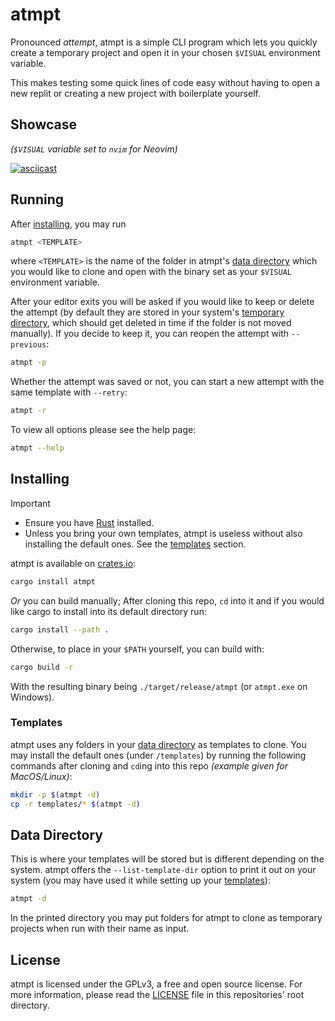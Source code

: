 # atmpt

Pronounced _attempt_, atmpt is a simple CLI program which lets you quickly
create a temporary project and open it in your chosen `$VISUAL` environment
variable.

This makes testing some quick lines of code easy without having to open a new
replit or creating a new project with boilerplate yourself.

## Showcase

_(`$VISUAL` variable set to `nvim` for Neovim)_

[![asciicast](https://asciinema.org/a/628728.svg)](https://asciinema.org/a/628728)

## Running

After [installing], you may run

```bash
atmpt <TEMPLATE>
```

where `<TEMPLATE>` is the name of the folder in atmpt's [data directory] which
you would like to clone and open with the binary set as your `$VISUAL`
environment variable.

After your editor exits you will be asked if you would like to keep or delete
the attempt (by default they are stored in your system's [temporary directory],
which should get deleted in time if the folder is not moved manually). If you
decide to keep it, you can reopen the attempt with `--previous`:

```bash
atmpt -p
```

Whether the attempt was saved or not, you can start a new attempt with the same
template with `--retry`:

```bash
atmpt -r
```

To view all options please see the help page:

```bash
atmpt --help
```

## Installing

> [!IMPORTANT]
>
> - Ensure you have [Rust] installed.
> - Unless you bring your own templates, atmpt is useless without also
>   installing the default ones. See the [templates] section.

atmpt is available on [crates.io]:

```bash
cargo install atmpt
```

_Or_ you can build manually; After cloning this repo, `cd` into it and if you
would like cargo to install into its default directory run:

```bash
cargo install --path .
```

Otherwise, to place in your `$PATH` yourself, you can build with:

```bash
cargo build -r
```

With the resulting binary being `./target/release/atmpt` (or `atmpt.exe` on
Windows).

### Templates

atmpt uses any folders in your [data directory] as templates to clone. You may
install the default ones (under `/templates`) by running the following commands
after cloning and `cd`ing into this repo _(example given for MacOS/Linux)_:

```bash
mkdir -p $(atmpt -d)
cp -r templates/* $(atmpt -d)
```

## Data Directory

This is where your templates will be stored but is different depending on the
system. atmpt offers the `--list-template-dir` option to print it out on your
system (you may have used it while setting up your [templates]):

```bash
atmpt -d
```

In the printed directory you may put folders for atmpt to clone as temporary
projects when run with their name as input.

## License

atmpt is licensed under the GPLv3, a free and open source license. For more
information, please read the [LICENSE] file in this repositories' root
directory.

[installing]: #installing
[data directory]: #data-directory
[Rust]: https://www.rust-lang.org
[temporary directory]: https://en.wikipedia.org/wiki/Temporary_folder
[crates.io]: https://crates.io/crates/atmpt
[templates]: #templates
[LICENSE]: https://github.com/marcelohdez/atmpt/blob/master/LICENSE

